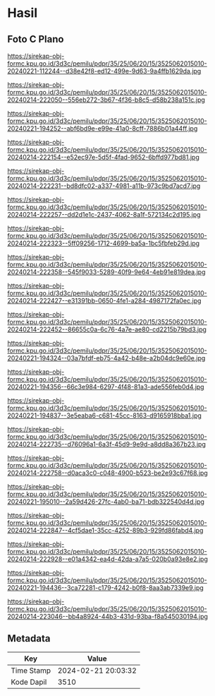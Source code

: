 # Hasil

## Foto C Plano

https://sirekap-obj-formc.kpu.go.id/3d3c/pemilu/pdpr/35/25/06/20/15/3525062015010-20240221-112244--d38e42f8-ed12-499e-9d63-9a4ffb1629da.jpg

https://sirekap-obj-formc.kpu.go.id/3d3c/pemilu/pdpr/35/25/06/20/15/3525062015010-20240214-222050--556eb272-3b67-4f36-b8c5-d58b238a151c.jpg

https://sirekap-obj-formc.kpu.go.id/3d3c/pemilu/pdpr/35/25/06/20/15/3525062015010-20240221-194252--abf6bd9e-e99e-41a0-8cff-7886b01a44ff.jpg

https://sirekap-obj-formc.kpu.go.id/3d3c/pemilu/pdpr/35/25/06/20/15/3525062015010-20240214-222154--e52ec97e-5d5f-4fad-9652-6bffd977bd81.jpg

https://sirekap-obj-formc.kpu.go.id/3d3c/pemilu/pdpr/35/25/06/20/15/3525062015010-20240214-222231--bd8dfc02-a337-4981-a11b-973c9bd7acd7.jpg

https://sirekap-obj-formc.kpu.go.id/3d3c/pemilu/pdpr/35/25/06/20/15/3525062015010-20240214-222257--dd2d1e1c-2437-4062-8a1f-572134c2d195.jpg

https://sirekap-obj-formc.kpu.go.id/3d3c/pemilu/pdpr/35/25/06/20/15/3525062015010-20240214-222323--5ff09256-1712-4699-ba5a-1bc5fbfeb29d.jpg

https://sirekap-obj-formc.kpu.go.id/3d3c/pemilu/pdpr/35/25/06/20/15/3525062015010-20240214-222358--545f9033-5289-40f9-9e64-4eb91e819dea.jpg

https://sirekap-obj-formc.kpu.go.id/3d3c/pemilu/pdpr/35/25/06/20/15/3525062015010-20240214-222427--e31391bb-0650-4fe1-a284-4987172fa0ec.jpg

https://sirekap-obj-formc.kpu.go.id/3d3c/pemilu/pdpr/35/25/06/20/15/3525062015010-20240214-222452--86655c0a-6c76-4a7e-ae80-cd2215b79bd3.jpg

https://sirekap-obj-formc.kpu.go.id/3d3c/pemilu/pdpr/35/25/06/20/15/3525062015010-20240221-194324--03a7bfdf-eb75-4a42-b48e-a2b04dc9e60e.jpg

https://sirekap-obj-formc.kpu.go.id/3d3c/pemilu/pdpr/35/25/06/20/15/3525062015010-20240221-194356--66c3e984-6297-4f48-81a3-ade556feb0d4.jpg

https://sirekap-obj-formc.kpu.go.id/3d3c/pemilu/pdpr/35/25/06/20/15/3525062015010-20240221-194837--3e5eaba6-c681-45cc-8163-d9165918bba1.jpg

https://sirekap-obj-formc.kpu.go.id/3d3c/pemilu/pdpr/35/25/06/20/15/3525062015010-20240214-222735--d76096a1-6a3f-45d9-9e9d-a8dd8a367b23.jpg

https://sirekap-obj-formc.kpu.go.id/3d3c/pemilu/pdpr/35/25/06/20/15/3525062015010-20240214-222758--d0aca3c0-c048-4900-b523-be2e93c67f68.jpg

https://sirekap-obj-formc.kpu.go.id/3d3c/pemilu/pdpr/35/25/06/20/15/3525062015010-20240221-195010--2a59d426-27fc-4ab0-ba71-bdb322540d4d.jpg

https://sirekap-obj-formc.kpu.go.id/3d3c/pemilu/pdpr/35/25/06/20/15/3525062015010-20240214-222847--4cf5dae1-35cc-4252-89b3-929fd86fabd4.jpg

https://sirekap-obj-formc.kpu.go.id/3d3c/pemilu/pdpr/35/25/06/20/15/3525062015010-20240214-222928--e01a4342-ea4d-42da-a7a5-020b0a93e8e2.jpg

https://sirekap-obj-formc.kpu.go.id/3d3c/pemilu/pdpr/35/25/06/20/15/3525062015010-20240221-194436--3ca72281-c179-4242-b0f8-8aa3ab7339e9.jpg

https://sirekap-obj-formc.kpu.go.id/3d3c/pemilu/pdpr/35/25/06/20/15/3525062015010-20240214-223046--bb4a8924-44b3-431d-93ba-f8a545030194.jpg


## Metadata

| Key        | Value               |
| ---------- | ------------------- |
| Time Stamp | 2024-02-21 20:03:32 |
| Kode Dapil | 3510                |



